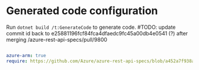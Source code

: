 # Generated code configuration

Run `dotnet build /t:GenerateCode` to generate code.
#TODO: update commit id back to e25881196fcf84fca4dfaedc9fc45a00db4e0541 (?) after merging /azure-rest-api-specs/pull/9800

``` yaml

azure-arm: true
require: https://github.com/Azure/azure-rest-api-specs/blob/a452a7f938aac0e92cc87e1360ef2d435b177033/specification/network/resource-manager/readme.md
 
```
